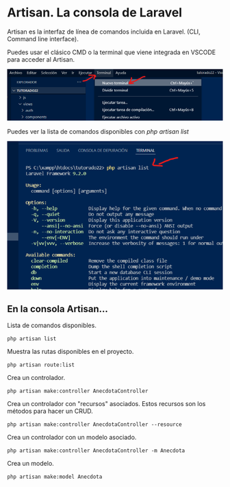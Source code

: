 # Artisan. La consola de Laravel

Artisan es la interfaz de línea de comandos incluida en Laravel. (CLI, Command line interface). 

Puedes usar el clásico CMD o la terminal que viene integrada en VSCODE para acceder al Artisan.

![Nueva terminal en VSCODE](../img/nuevoTerminal.png)

Puedes ver la lista de comandos disponibles con _php artisan list_

![Lista de comandos disponibles](../img/phpArtisanList.png)

## En la consola Artisan...

Lista de comandos disponibles.
```
php artisan list
```

Muestra las rutas disponibles en el proyecto.
```
php artisan route:list
```

Crea un controlador.

```
php artisan make:controller AnecdotaController
```

Crea un controlador con "recursos" asociados. Estos recursos son los métodos para hacer un CRUD.

```
php artisan make:controller AnecdotaController --resource
```

Crea un controlador con un modelo asociado.

```
php artisan make:controller AnecdotaController -m Anecdota
```

Crea un modelo.

```
php artisan make:model Anecdota
```

